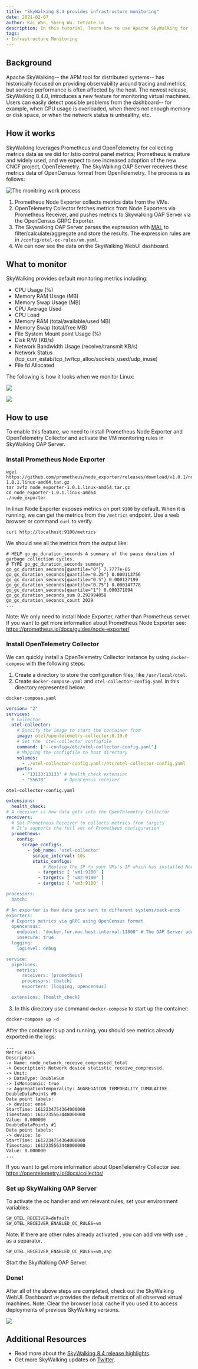 ```yaml
---
title: "SkyWalking 8.4 provides infrastructure monitoring"
date: 2021-02-07
author: Kai Wan, Sheng Wu. tetrate.io
description: In this tutorial, learn how to use Apache SkyWalking for infrastructure monitoring 
tags:
- Infrastructure Monitoring
---
```


## Background
Apache SkyWalking-- the APM tool for distributed systems--  has historically focused on providing observability around tracing and metrics, but service performance is often affected by the host. The newest release, SkyWalking 8.4.0, introduces a new  feature for monitoring  virtual machines. Users can easily detect possible problems from the dashboard-- for example, when CPU usage is overloaded, when there’s not enough memory or disk space, or when the network status is unhealthy, etc. 

## How it works
SkyWalking leverages Prometheus and OpenTelemetry for collecting metrics data as we did for Istio control panel metrics; Prometheus is mature and widely used, and we expect to see increased adoption of the new CNCF project, OpenTelemetry. The SkyWalking OAP Server receives these metrics data of OpenCensus format from OpenTelemetry. The process is as follows:

![The monitring work process](how-it-works.jpg)

1. Prometheus Node Exporter collects metrics data from the VMs.
2. OpenTelemetry Collector fetches metrics from Node Exporters via Prometheus Receiver,  and pushes metrics to Skywalking OAP Server via the OpenCensus GRPC Exporter.
3. The Skywalking OAP Server parses the expression with [MAL](https://github.com/apache/skywalking/blob/master/docs/en/concepts-and-designs/mal.md) to filter/calculate/aggregate and store the results. The expression rules are in `/config/otel-oc-rules/vm.yaml`.
4. We can now see the data on the SkyWalking WebUI dashboard.
   
## What to monitor
SkyWalking provides default monitoring metrics including:
* CPU Usage (%)
* Memory RAM Usage (MB)
* Memory Swap Usage (MB)
* CPU Average Used
* CPU Load
* Memory RAM (total/available/used MB)
* Memory Swap (total/free MB)
* File System Mount point Usage (%)
* Disk R/W (KB/s)
* Network Bandwidth Usage (receive/transmit KB/s)
* Network Status (tcp_curr_estab/tcp_tw/tcp_alloc/sockets_used/udp_inuse)
* File fd Allocated
 
The following is how it looks when we monitor Linux:

![](monitoring-screen-shot1.png)

![](monitoring-screen-shot2.png)

## How to use
To enable this feature, we need to install Prometheus Node Exporter and OpenTelemetry Collector and activate the VM monitoring rules in SkyWalking OAP Server.

### Install Prometheus Node Exporter

```shell
wget https://github.com/prometheus/node_exporter/releases/download/v1.0.1/node_exporter-1.0.1.linux-amd64.tar.gz
tar xvfz node_exporter-1.0.1.linux-amd64.tar.gz
cd node_exporter-1.0.1.linux-amd64
./node_exporter
```

In linux Node Exporter  exposes metrics on port `9100` by default. When it is running, we can get the metrics  from the `/metrics` endpoint. Use a web browser or command `curl` to verify.

```shell
curl http://localhost:9100/metrics
```

We should see all the metrics from the output like:
```shell
# HELP go_gc_duration_seconds A summary of the pause duration of garbage collection cycles.
# TYPE go_gc_duration_seconds summary
go_gc_duration_seconds{quantile="0"} 7.7777e-05
go_gc_duration_seconds{quantile="0.25"} 0.000113756
go_gc_duration_seconds{quantile="0.5"} 0.000127199
go_gc_duration_seconds{quantile="0.75"} 0.000147778
go_gc_duration_seconds{quantile="1"} 0.000371894
go_gc_duration_seconds_sum 0.292994058
go_gc_duration_seconds_count 2029
...
```

Note: We only need to install Node Exporter,  rather than Prometheus server. 
If you want to get more information about Prometheus Node Exporter  see: https://prometheus.io/docs/guides/node-exporter/

### Install OpenTelemetry Collector
We can quickly install a OpenTelemetry Collector instance by using `docker-compose` with the following steps:
1. Create a directory to store the configuration files, like `/usr/local/otel`.
2. Create `docker-compose.yaml` and `otel-collector-config.yaml` in this directory represented below:

`docker-compose.yaml`
```yaml
version: "2"
services:
  # Collector
  otel-collector:
    # Specify the image to start the container from
    image: otel/opentelemetry-collector:0.19.0
    # Set the  otel-collector configfile 
    command: ["--config=/etc/otel-collector-config.yaml"]
    # Mapping the configfile to host directory
    volumes:
      - ./otel-collector-config.yaml:/etc/otel-collector-config.yaml
    ports:
      - "13133:13133" # health_check extension
      - "55678"       # OpenCensus receiver
```

`otel-collector-config.yaml`
```yaml
extensions:
  health_check:
# A receiver is how data gets into the OpenTelemetry Collector
receivers:
  # Set Prometheus Receiver to collects metrics from targets
  # It’s supports the full set of Prometheus configuration
  prometheus:
    config:
      scrape_configs:
        - job_name: 'otel-collector'
          scrape_interval: 10s
          static_configs: 
              # Replace the IP to your VMs‘s IP which has installed Node Exporter
            - targets: [ 'vm1:9100' ] 
            - targets: [ 'vm2:9100' ]
            - targets: [ ‘vm3:9100' ]

processors:
  batch:

# An exporter is how data gets sent to different systems/back-ends
exporters:
  # Exports metrics via gRPC using OpenCensus format
  opencensus:
    endpoint: "docker.for.mac.host.internal:11800" # The OAP Server address
    insecure: true
  logging:
    logLevel: debug

service:
  pipelines:
    metrics:
      receivers: [prometheus]
      processors: [batch]
      exporters: [logging, opencensus]

  extensions: [health_check]
```

3. In this  directory use command `docker-compose` to start up the container:

```shell
docker-compose up -d
```


After the container is up and running, you should see metrics already exported in the logs:

```shell
...
Metric #165
Descriptor:
-> Name: node_network_receive_compressed_total
-> Description: Network device statistic receive_compressed.
-> Unit:
-> DataType: DoubleSum
-> IsMonotonic: true
-> AggregationTemporality: AGGREGATION_TEMPORALITY_CUMULATIVE
DoubleDataPoints #0
Data point labels:
-> device: ens4
StartTime: 1612234754364000000
Timestamp: 1612235563448000000
Value: 0.000000
DoubleDataPoints #1
Data point labels:
-> device: lo
StartTime: 1612234754364000000
Timestamp: 1612235563448000000
Value: 0.000000
...
```

If you want to get more information about OpenTelemetry Collector  see: https://opentelemetry.io/docs/collector/

### Set up SkyWalking OAP Server
To activate the oc handler and vm relevant rules, set your environment variables:

```
SW_OTEL_RECEIVER=default
SW_OTEL_RECEIVER_ENABLED_OC_RULES=vm
```

Note: If there are other rules already activated , you can add vm with use `,` as a separator.
```
SW_OTEL_RECEIVER_ENABLED_OC_RULES=vm,oap
```

Start the SkyWalking OAP Server.

### Done!
After all of the above steps are completed, check out the SkyWalking WebUI.  Dashboard `VM` provides the default metrics of all observed virtual machines.
Note: Clear the browser local cache if you used it to access deployments of  previous SkyWalking versions.

![](monitoring-screen-shot3.png)

## Additional Resources
- Read more about the [SkyWalking 8.4 release highlights](https://github.com/apache/skywalking/blob/v8.4.0/changes/changes-8.4.0.md).
- Get more SkyWalking updates on [Twitter](https://twitter.com/ASFSkyWalking).